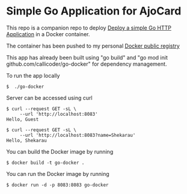 # Simple Go Application for AjoCard

This repo is a companion repo to deploy [Deploy a simple Go HTTP Application](https://github.com/ayobuba/AjoCardGo) in a Docker container. 

The container has been pushed to my personal [Docker public registry](https:hub.docker.com)

This app has already been built using "go build" and "go mod init github.com/callicoder/go-docker" for dependency management.

To run the app locally
```shell
$  ./go-docker   
```

Server can be accessed using curl
```shell
$ curl --request GET -sL \
     --url 'http://localhost:8083'
Hello, Guest
```

```shell
$ curl --request GET -sL \
     --url 'http://localhost:8083?name=Shekarau'
Hello, Shekarau
```

You can build the Docker image by running
```shell
$ docker build -t go-docker .
```

You can run the Docker image by running
```shell
$ docker run -d -p 8083:8083 go-docker
```
